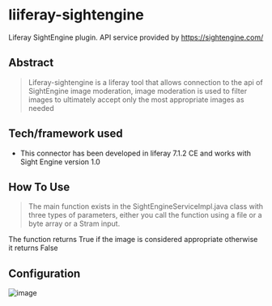 # liiferay-sightengine
Liferay SightEngine plugin. API service provided by https://sightengine.com/

## Abstract 
> Liferay-sightengine is a liferay tool that allows connection to the api of SightEngine image moderation, image moderation is used to filter images to ultimately accept only the most appropriate images as needed

## Tech/framework used

* This connector has been developed in liferay 7.1.2 CE and works with Sight Engine version 1.0

## How To Use

> The main function exists in the SightEngineServiceImpl.java class with three types of parameters, either you call the function using a file or a byte array or a Stram input.

The function returns True if the image is considered appropriate otherwise it returns False

## Configuration 

![image]( https://ibb.co/hgdMKDv)




